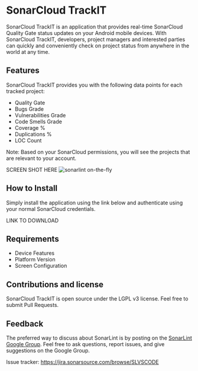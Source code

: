 # SonarCloud TrackIT

SonarCloud TrackIT is an application that provides real-time SonarCloud Quality Gate status updates on your Android mobile devices.  With SonarCloud TrackIT, developers, project managers and interested parties can quickly and conveniently check on project status from anywhere in the world at any time. 

## Features

SonarCloud TrackIT provides you with the following data points for each tracked project:

 * Quality Gate
 * Bugs Grade
 * Vulnerabilities Grade
 * Code Smells Grade
 * Coverage %
 * Duplications %
 * LOC Count

Note: Based on your SonarCloud permissions, you will see the projects that are relevant to your account.

SCREEN SHOT HERE ![sonarlint on-the-fly](images/sonarlint-vscode.gif)

## How to Install

Simply install the application using the link below and authenticate using your normal SonarCloud credentials.  

LINK TO DOWNLOAD

## Requirements

* Device Features
* Platform Version
* Screen Configuration

## Contributions and license

SonarCloud TrackIT is open source under the LGPL v3 license. Feel free to submit Pull Requests.

## Feedback

The preferred way to discuss about SonarLint is by posting on the [SonarLint Google Group](https://groups.google.com/forum/#!forum/sonarlint). Feel free to ask questions, report issues, and give suggestions on the Google Group.

Issue tracker: https://jira.sonarsource.com/browse/SLVSCODE
